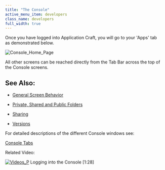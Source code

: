 ```yaml
---
title: "The Console"
active_menu_item: developers
class_name: developers
full_width: true
---
```



Once you have logged into Application Craft, you will go to your 'Apps' tab as demonstrated below.

![Console\_Home\_Page](/img/docs/console_home_page.zoom42.png)

All other screens can be reached directly from the Tab Bar across the top of the Console screens.

## See Also:

 - [General Screen Behavior](general-screen-behavior)

 - [Private, Shared and Public Folders](private--shared-and-public-fol)

 - [Sharing](sharing)

 - [Versions](versions)

For detailed descriptions of the different Console windows see:

[Console Tabs](console-tabs/index)

Related Video:

[![Videos\_P](/img/docs/videos_p.png)](http://www.youtube.com/v/56jct5SJLIo?autoplay=1&hd=1&fs=1&showsearch=0&rel=0&) Logging into the Console [1:28]

